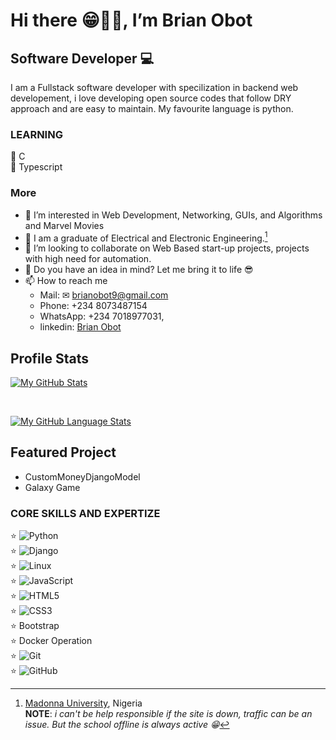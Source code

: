 # Hi there 😁👋🏾, I’m **Brian Obot**<!--(https://www.brianobot.online)-->
## Software Developer 💻

I am a Fullstack software developer with specilization in backend web developement, i love developing open source codes that follow DRY approach and are easy to maintain.
My favourite language is python.

### LEARNING
🤗 C <br/>
🤗 Typescript <br/>

### More
- 👀 I’m interested in Web Development, Networking, GUIs, and Algorithms and Marvel Movies
- 🌱 I am a graduate of Electrical and Electronic Engineering.[^1]
- 💞️ I’m looking to collaborate on Web Based start-up projects, projects with high need for automation.
- 🤗 Do you have an idea in mind? Let me bring it to life 😎
- 📫 How to reach me 
  - Mail: ✉ brianobot9@gmail.com 
  - Phone: +234 8073487154
  - WhatsApp: +234 7018977031, 
  - linkedin: [Brian Obot](https://www.linkedin.com/in/brian-obot-924b49216/)


## Profile Stats

[![My GitHub Stats](https://github-readme-stats.vercel.app/api/?username=brianobot&count_private=true&theme=tokyonight&showicons=true)]()

<br> 

[![My GitHub Language Stats](https://github-readme-stats.vercel.app/api/top-langs/?username=brianobot&langs_count=10&theme=tokyonight)]()

## Featured Project
- CustomMoneyDjangoModel
- Galaxy Game 

### CORE SKILLS AND EXPERTIZE
⭐ ![Python](https://img.shields.io/badge/python-%2320232a.svg?style=for-the-badge&logo=python&logoColor=gold) <br/>
⭐ ![Django](https://img.shields.io/badge/django-%2320232a.svg?style=for-the-badge&logo=django&logoColor=%2361DAFB)  <br/>
⭐️ ![Linux](https://img.shields.io/badge/Linux-FCC624?style=for-the-badge&logo=linux&logoColor=black)<br/>
⭐ ![JavaScript](https://img.shields.io/badge/javascript-%23323330.svg?style=for-the-badge&logo=javascript&logoColor=%23F7DF1E)<br/>
⭐ ![HTML5](https://img.shields.io/badge/html5-%23E34F26.svg?style=for-the-badge&logo=html5&logoColor=white)<br/> 
⭐ ![CSS3](https://img.shields.io/badge/css3-%231572B6.svg?style=for-the-badge&logo=css3&logoColor=white)<br/> 
⭐ Bootstrap <br/>
⭐ Docker Operation<br/>
⭐ ![Git](https://img.shields.io/badge/git-%23F05033.svg?style=for-the-badge&logo=git&logoColor=white) <br/>
⭐ ![GitHub](https://img.shields.io/badge/github-%23121011.svg?style=for-the-badge&logo=github&logoColor=white) <br/>


[^1]: [Madonna University](https://www.madonnauniversity.edu.ng/), Nigeria <br>
**NOTE**: *i can't be help responsible if the site is down, traffic can be an issue. But the school offline is always active 😁*

<!---
brianobot/brianobot is a ✨ special ✨ repository because its `README.md` (this file) appears on your GitHub profile.
You can click the Preview link to take a look at your changes.
--->
